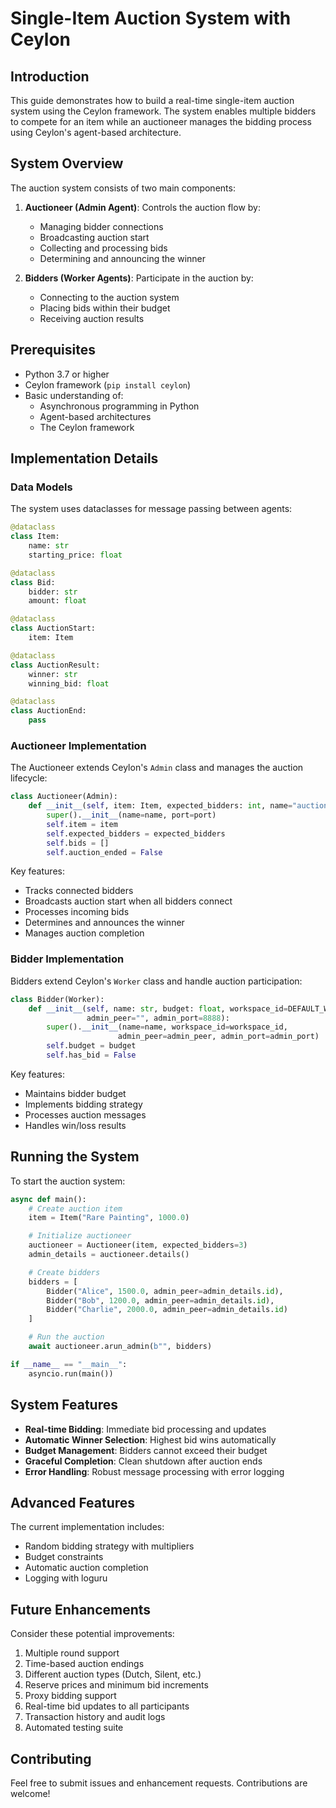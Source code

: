 # Single-Item Auction System with Ceylon

## Introduction

This guide demonstrates how to build a real-time single-item auction system using the Ceylon framework. The system enables multiple bidders to compete for an item while an auctioneer manages the bidding process using Ceylon's agent-based architecture.

## System Overview

The auction system consists of two main components:

1. **Auctioneer (Admin Agent)**: Controls the auction flow by:
    - Managing bidder connections
    - Broadcasting auction start
    - Collecting and processing bids
    - Determining and announcing the winner

2. **Bidders (Worker Agents)**: Participate in the auction by:
    - Connecting to the auction system
    - Placing bids within their budget
    - Receiving auction results

## Prerequisites

- Python 3.7 or higher
- Ceylon framework (`pip install ceylon`)
- Basic understanding of:
    - Asynchronous programming in Python
    - Agent-based architectures
    - The Ceylon framework

## Implementation Details

### Data Models

The system uses dataclasses for message passing between agents:

```python
@dataclass
class Item:
    name: str
    starting_price: float

@dataclass
class Bid:
    bidder: str
    amount: float

@dataclass
class AuctionStart:
    item: Item

@dataclass
class AuctionResult:
    winner: str
    winning_bid: float

@dataclass
class AuctionEnd:
    pass
```

### Auctioneer Implementation

The Auctioneer extends Ceylon's `Admin` class and manages the auction lifecycle:

```python
class Auctioneer(Admin):
    def __init__(self, item: Item, expected_bidders: int, name="auctioneer", port=8888):
        super().__init__(name=name, port=port)
        self.item = item
        self.expected_bidders = expected_bidders
        self.bids = []
        self.auction_ended = False
```

Key features:
- Tracks connected bidders
- Broadcasts auction start when all bidders connect
- Processes incoming bids
- Determines and announces the winner
- Manages auction completion

### Bidder Implementation

Bidders extend Ceylon's `Worker` class and handle auction participation:

```python
class Bidder(Worker):
    def __init__(self, name: str, budget: float, workspace_id=DEFAULT_WORKSPACE_ID,
                 admin_peer="", admin_port=8888):
        super().__init__(name=name, workspace_id=workspace_id,
                        admin_peer=admin_peer, admin_port=admin_port)
        self.budget = budget
        self.has_bid = False
```

Key features:
- Maintains bidder budget
- Implements bidding strategy
- Processes auction messages
- Handles win/loss results

## Running the System

To start the auction system:

```python
async def main():
    # Create auction item
    item = Item("Rare Painting", 1000.0)

    # Initialize auctioneer
    auctioneer = Auctioneer(item, expected_bidders=3)
    admin_details = auctioneer.details()

    # Create bidders
    bidders = [
        Bidder("Alice", 1500.0, admin_peer=admin_details.id),
        Bidder("Bob", 1200.0, admin_peer=admin_details.id),
        Bidder("Charlie", 2000.0, admin_peer=admin_details.id)
    ]

    # Run the auction
    await auctioneer.arun_admin(b"", bidders)

if __name__ == "__main__":
    asyncio.run(main())
```

## System Features

- **Real-time Bidding**: Immediate bid processing and updates
- **Automatic Winner Selection**: Highest bid wins automatically
- **Budget Management**: Bidders cannot exceed their budget
- **Graceful Completion**: Clean shutdown after auction ends
- **Error Handling**: Robust message processing with error logging

## Advanced Features

The current implementation includes:
- Random bidding strategy with multipliers
- Budget constraints
- Automatic auction completion
- Logging with loguru

## Future Enhancements

Consider these potential improvements:
1. Multiple round support
2. Time-based auction endings
3. Different auction types (Dutch, Silent, etc.)
4. Reserve prices and minimum bid increments
5. Proxy bidding support
6. Real-time bid updates to all participants
7. Transaction history and audit logs
8. Automated testing suite

## Contributing

Feel free to submit issues and enhancement requests. Contributions are welcome!